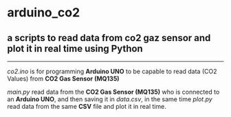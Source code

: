 # arduino_co2
## a scripts to read data from co2 gaz sensor and plot it in real time using Python
---
*co2.ino* is for programming **Arduino UNO** to be capable to read data (CO2 Values) from **CO2 Gas Sensor (MQ135)**

*main.py* read data from the **CO2 Gas Sensor (MQ135)** who is connected to an **Arduino UNO**, and then saving it in *data.csv*,
in the same time *plot.py* read data from the same **CSV** file and plot it in real time.

